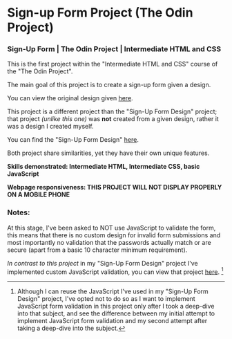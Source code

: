 # Sign-up Form Project (The Odin Project)

### Sign-Up Form | The Odin Project | Intermediate HTML and CSS

This is the first project within the "Intermediate HTML and CSS" course of the "The Odin Project".

The main goal of this project is to create a sign-up form given a design.

You can view the original design given [here](https://cdn.statically.io/gh/TheOdinProject/curriculum/afdbabfab03fbc34783c6b6f3920aba4a4d3b935/intermediate_html_css/forms/project_sign_up_form/imgs/sign-up-form.png).

This project is a different project than the "Sign-Up Form Design" project; that project *(unlike this one)* was **not** created from a given design, rather it was a design I created myself.

You can find the "Sign-Up Form Design" [here](https://github.com/Dur4nt3/signup_project).

Both project share similarities, yet they have their own unique features.

**Skills demonstrated: Intermediate HTML, Intermediate CSS, basic JavaScript**

**Webpage responsiveness: THIS PROJECT WILL NOT DISPLAY PROPERLY ON A MOBILE PHONE**

### Notes:

At this stage, I've been asked to NOT use JavaScript to validate the form, this means that there is no custom design for invalid form submissions and most importantly no validation that the passwords actually match or are secure (apart from a basic 10 character minimum requirement).

*In contrast to this project* in my "Sign-Up Form Design" project I've implemented custom JavaScript validation, you can view that project [here](https://github.com/Dur4nt3/signup_project). [^1]

[^1]: Although I can reuse the JavaScript I've used in my "Sign-Up Form Design" project, I've opted not to do so as I want to implement JavaScript form validation in this project only after I took a deep-dive into that subject, and see the difference between my initial attempt to implement JavaScript form validation and my second attempt after taking a deep-dive into the subject.